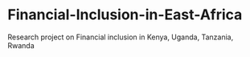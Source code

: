 # Financial-Inclusion-in-East-Africa
Research project on Financial inclusion in Kenya, Uganda, Tanzania, Rwanda

